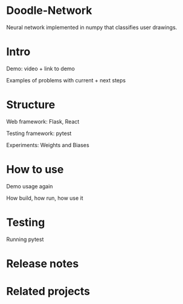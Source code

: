 # Doodle-Network

Neural network implemented in numpy that classifies user drawings. 

# Intro 

Demo: video + link to demo

Examples of problems with current + next steps

# Structure

Web framework: Flask, React

Testing framework: pytest

Experiments: Weights and Biases

# How to use

Demo usage again

How build, how run, how use it 

# Testing

Running pytest

# Release notes

# Related projects
